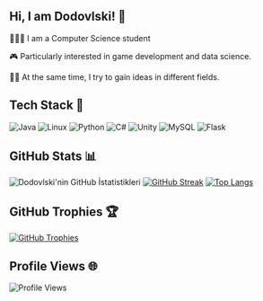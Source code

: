## Hi, I am Dodovlski! 👋

👨🏽‍💻 I am a Computer Science student

🎮 Particularly interested in game development and data science.

✍🏾 At the same time, I try to gain ideas in different fields.

## Tech Stack 🚀

![Java](https://img.shields.io/badge/-Java-007396?style=flat&logo=java&logoColor=white) ![Linux](https://img.shields.io/badge/-Linux-FCC624?style=flat&logo=linux&logoColor=black) ![Python](https://img.shields.io/badge/-Python-3776AB?style=flat&logo=python&logoColor=white) ![C#](https://img.shields.io/badge/-C%23-239120?style=flat&logo=c-sharp&logoColor=white) ![Unity](https://img.shields.io/badge/-Unity-000000?style=flat&logo=unity&logoColor=white) ![MySQL](https://img.shields.io/badge/-MySQL-4479A1?style=flat&logo=mysql&logoColor=white) ![Flask](https://img.shields.io/badge/-Flask-000000?style=flat&logo=flask&logoColor=white)

## GitHub Stats 📊

![Dodovlski'nin GitHub İstatistikleri](https://github-readme-stats.vercel.app/api?username=Dodovlski&show_icons=true&count_private=true&hide=contribs,prs&theme=radical)
[![GitHub Streak](https://github-readme-streak-stats.herokuapp.com/?user=Dodovlski&theme=radical)](https://github.com/Dodovlski)
[![Top Langs](https://github-readme-stats.vercel.app/api/top-langs/?username=Dodovlski&layout=compact&theme=radical)](https://github.com/Dodovlski)

## GitHub Trophies 🏆

[![GitHub Trophies](https://github-profile-trophy.vercel.app/?username=Dodovlski&theme=nord)](https://github.com/Dodovlski)

## Profile Views 🌐

![Profile Views](https://profile-counter.glitch.me/Dodovlski/count.svg)
